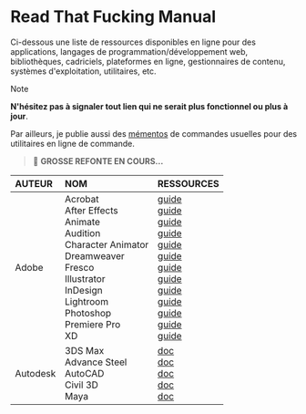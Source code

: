 # Read That Fucking Manual

Ci-dessous une liste de ressources disponibles en ligne pour des applications, langages de programmation/développement web, bibliothèques, cadriciels, plateformes en ligne, gestionnaires de contenu, systèmes d'exploitation, utilitaires, etc.

> [!NOTE]
> **N'hésitez pas à signaler tout lien qui ne serait plus fonctionnel ou plus à jour**.

Par ailleurs, je publie aussi des [mémentos](https://github.com/jasonchampagne/FindMyDoc/tree/master/mementos) de commandes usuelles pour des utilitaires en ligne de commande.

> 📛 **GROSSE REFONTE EN COURS...**

|AUTEUR|NOM|RESSOURCES|
|:--|:--|:--|
|Adobe|Acrobat<br>After Effects<br>Animate<br>Audition<br>Character Animator<br>Dreamweaver<br>Fresco<br>Illustrator<br>InDesign<br>Lightroom<br>Photoshop<br>Premiere Pro<br>XD|[guide](https://helpx.adobe.com/fr/acrobat/user-guide.html)<br>[guide](https://helpx.adobe.com/fr/after-effects/user-guide.html)<br>[guide](https://helpx.adobe.com/fr/animate/user-guide.html)<br>[guide](https://helpx.adobe.com/fr/audition/user-guide.html)<br>[guide](https://helpx.adobe.com/fr/adobe-character-animator/user-guide.html)<br>[guide](https://helpx.adobe.com/fr/dreamweaver/user-guide.html)<br>[guide](https://helpx.adobe.com/fr/fresco/user-guide.html)<br>[guide](https://helpx.adobe.com/fr/illustrator/user-guide.html)<br>[guide](https://helpx.adobe.com/fr/indesign/user-guide.html)<br>[guide](https://helpx.adobe.com/fr/lightroom-cc/user-guide.html)<br>[guide](https://helpx.adobe.com/fr/photoshop/user-guide.html)<br>[guide](https://helpx.adobe.com/fr/premiere-pro/user-guide.html)<br>[guide](https://helpx.adobe.com/fr/xd/user-guide.html)|
|Autodesk|3DS Max<br>Advance Steel<br>AutoCAD<br>Civil 3D<br>Maya|[doc](https://help.autodesk.com/FRA/#A-B)<br>[doc](https://help.autodesk.com/FRA/#A-B)<br>[doc](https://help.autodesk.com/FRA/#A-B)<br>[doc](https://help.autodesk.com/FRA/#C-H)<br>[doc](https://www.autodesk.com/support/technical/article/caas/tsarticles/ts/lC3jaffqnWFyQoLPEPm7n.html)|
